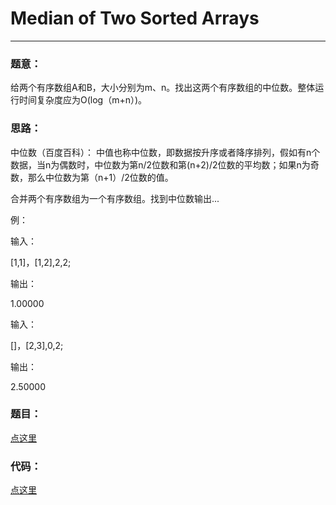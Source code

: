 #	Median of Two Sorted Arrays
---

###	题意：
给两个有序数组A和B，大小分别为m、n。找出这两个有序数组的中位数。整体运行时间复杂度应为O(log（m+n）)。

###	思路：
中位数（百度百科）：
中值也称中位数，即数据按升序或者降序排列，假如有n个数据，当n为偶数时，中位数为第n/2位数和第(n+2)/2位数的平均数；如果n为奇数，那么中位数为第（n+1）/2位数的值。

合并两个有序数组为一个有序数组。找到中位数输出...

例：

输入： 

[1,1]，[1,2],2,2;

输出：

1.00000

输入： 

[]，[2,3],0,2;

输出：

2.50000


###	题目：
<a href="https://oj.leetcode.com/problems/median-of-two-sorted-arrays/" target="_blank">点这里</a>

### 代码：
<a href="./Median_of_Two_Sorted_Arrays.cpp">点这里</a>

